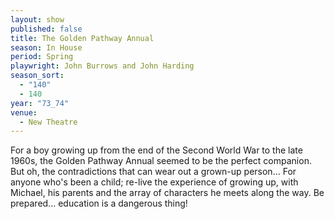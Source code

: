 ```yaml
---
layout: show
published: false
title: The Golden Pathway Annual
season: In House
period: Spring
playwright: John Burrows and John Harding
season_sort: 
  - "140"
  - 140
year: "73_74"
venue: 
  - New Theatre
---
```


For a boy growing up from the end of the Second World War to the late 1960s, the Golden Pathway Annual seemed to be the perfect companion. But oh, the contradictions that can wear out a grown-up person... For anyone who's been a child; re-live the experience of growing up, with Michael, his parents and the array of characters he meets along the way. Be prepared... education is a dangerous thing!